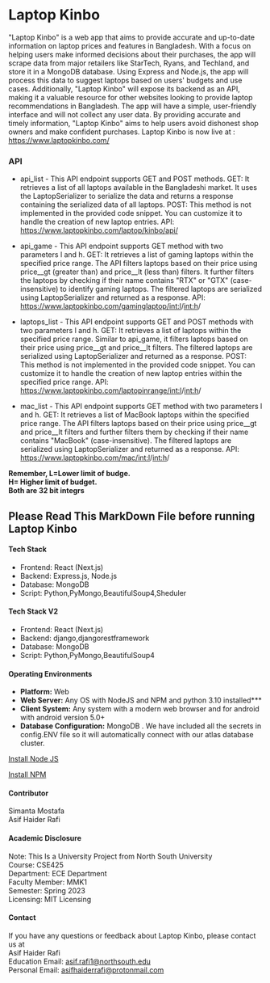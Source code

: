 
# Laptop Kinbo
"Laptop Kinbo" is a web app that aims to provide accurate and up-to-date information on laptop prices and features in Bangladesh. With a focus on helping users make informed decisions about their purchases, the app will scrape data from major retailers like StarTech, Ryans, and Techland, and store it in a MongoDB database. Using Express and Node.js, the app will process this data to suggest laptops based on users' budgets and use cases. Additionally, "Laptop Kinbo" will expose its backend as an API, making it a valuable resource for other websites looking to provide laptop recommendations in Bangladesh. The app will have a simple, user-friendly interface and will not collect any user data. By providing accurate and timely information, "Laptop Kinbo" aims to help users avoid dishonest shop owners and make confident purchases.
Laptop Kinbo is now live at : <a href="https://www.laptopkinbo.com/"> https://www.laptopkinbo.com/ </a>
### API
* api_list - This API endpoint supports GET and POST methods.
  GET: It retrieves a list of all laptops available in the Bangladeshi market. It uses the LaptopSerializer to serialize the data and returns a response containing the serialized data of all laptops.
  POST: This method is not implemented in the provided code snippet. You can customize it to handle the creation of new laptop entries.
  API: <a href="https://www.laptopkinbo.com/laptop/kinbo/api/"> https://www.laptopkinbo.com/laptop/kinbo/api/ </a>

* api_game - This API endpoint supports GET method with two parameters l and h.
  GET: It retrieves a list of gaming laptops within the specified price range. The API filters laptops based on their price using price__gt (greater than) and price__lt (less than) filters. It further filters the laptops by checking if their name contains "RTX" or "GTX" (case-insensitive) to identify gaming laptops. The filtered laptops are serialized using LaptopSerializer and returned as a response.
  API: <a href="https://www.laptopkinbo.com/gaminglaptop//10000/50000/"> https://www.laptopkinbo.com/gaminglaptop/<int:l>/<int:h>/</a>

* laptops_list - This API endpoint supports GET and POST methods with two parameters l and h.
  GET: It retrieves a list of laptops within the specified price range. Similar to api_game, it filters laptops based on their price using price__gt and price__lt filters. The filtered laptops are serialized using LaptopSerializer and returned as a response.
  POST: This method is not implemented in the provided code snippet. You can customize it to handle the creation of new laptop entries within the specified price range.
  API: <a href="https://www.laptopkinbo.com/laptopinrange//100000/500000/"> https://www.laptopkinbo.com/laptopinrange/<int:l>/<int:h>/ </a>
* mac_list - This API endpoint supports GET method with two parameters l and h.
  GET: It retrieves a list of MacBook laptops within the specified price range. The API filters laptops based on their price using price__gt and price__lt filters and further filters them by checking if their name contains "MacBook" (case-insensitive). The filtered laptops are serialized using LaptopSerializer and returned as a response.
  API: <a href="https://www.laptopkinbo.com/mac/10000/50000/"> https://www.laptopkinbo.com/mac/<int:l>/<int:h>/</a>

<b> Remember, L=Lower limit of budge. <br> H= Higher limit of budget.<br> Both are 32 bit integrs</b>


## Please Read This MarkDown File before running Laptop Kinbo
#### Tech Stack
* Frontend: React (Next.js)
* Backend: Express.js, Node.js
* Database: MongoDB 
* Script: Python,PyMongo,BeautifulSoup4,Sheduler
#### Tech Stack V2
* Frontend: React (Next.js)
* Backend: django,djangorestframework
* Database: MongoDB 
* Script: Python,PyMongo,BeautifulSoup4

#### Operating Environments
<p style="text-align: left;font-family:arial;">
<ul type="disc"> 
  <li><strong>Platform:</strong> Web </li>
  <li><strong>Web Server:</strong> Any OS with NodeJS and NPM and python 3.10 installed***</li>
  <li><strong>Client System:</strong> Any system with a modern web browser and for android with android version 5.0+</li>
  <li><strong>Database Configuration:</strong> MongoDB . We have included all the secrets in config.ENV file so it will automatically connect with our atlas database cluster.</li>
</ul>
</p>

[Install Node JS](https://nodejs.org/en/)

[Install NPM](https://www.npmjs.com/)



#### Contributor
Simanta Mostafa <br>
Asif Haider Rafi <br>

#### Academic Disclosure 
Note: This Is a University Project from North South University <br>
Course: CSE425 <br> 
Department: ECE Department <br>
Faculty Member: MMK1 <br>
Semester: Spring 2023 <br> 
Licensing: MIT Licensing
#### Contact 
If you have any questions or feedback about Laptop Kinbo, please contact us at <br>
Asif Haider Rafi <br>
Education Email: asif.rafi1@northsouth.edu <br>
Personal Email: asifhaiderrafi@protonmail.com



